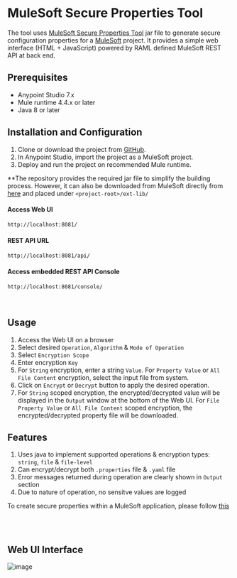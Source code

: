# MuleSoft Secure Properties Tool

The tool uses [MuleSoft Secure Properties Tool](https://docs.mulesoft.com/mule-runtime/4.4/secure-configuration-properties#secure_props_tool) jar file to generate secure configuration properties for a [MuleSoft](https://www.mulesoft.com/) project. It provides a simple web interface (HTML + JavaScript) powered by RAML defined MuleSoft REST API at back end.

## Prerequisites

- Anypoint Studio 7.x
- Mule runtime 4.4.x or later
- Java 8 or later

## Installation and Configuration

1. Clone or download the project from [GitHub](https://github.com/apurbagiri/mule-secure-config-web-api/tree/main).
2. In Anypoint Studio, import the project as a MuleSoft project.
3. Deploy and run the project on recommended Mule runtime.

**The repository provides the required jar file to simplify the building process. However, it can also be downloaded from MuleSoft directly from [here](https://docs.mulesoft.com/mule-runtime/4.4/secure-configuration-properties#secure_props_tool) and placed under `<project-root>/ext-lib/`

#### Access Web UI
```sh
http://localhost:8081/
```  

#### REST API URL
```sh
http://localhost:8081/api/
``` 

#### Access embedded REST API Console
```sh
http://localhost:8081/console/
```
<br />


## Usage

1. Access the Web UI on a browser
2. Select desired `Operation`, `Algorithm` & `Mode of Operation`
3. Select `Encryption Scope`
4. Enter encryption `Key`
5. For `String` encryption, enter a string `Value`. For `Property Value` or `All File Content` encryption, select the input file from system. 
6. Click on `Encrypt` or `Decrypt` button to apply the desired operation.
7. For `String` scoped encryption, the encrypted/decrypted value will be displayed in the `Output` window at the bottom of the Web UI. For `File Property Value` or `All File Content` scoped encryption, the encrypted/decrypted property file will be downloaded.

## Features

1. Uses java to implement supported operations & encryption types: `string`, `file` & `file-level`
2. Can encrypt/decrypt both `.properties` file & `.yaml` file
3. Error messages returned during operation are clearly shown in `Output` section
4. Due to nature of operation, no sensitve values are logged

To create secure properties within a MuleSoft application, please follow [this](https://docs.mulesoft.com/mule-runtime/4.4/secure-configuration-properties)

<br />

<br />

## Web UI Interface

![image](https://user-images.githubusercontent.com/1264854/210201629-14f1b73e-2d55-4809-9992-101bac3c95ae.png)

